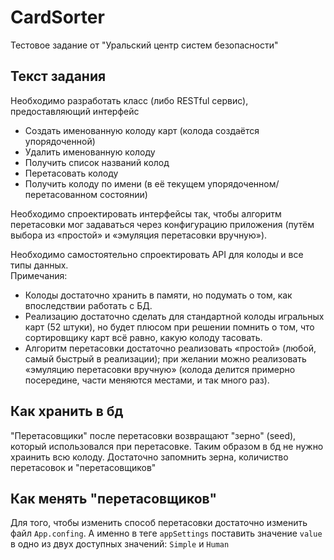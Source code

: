 # CardSorter
Тестовое задание от "Уральский центр систем безопасности"
## Текст задания
Необходимо разработать класс (либо RESTful сервис), предоставляющий интерфейс
+ Создать именованную колоду карт (колода создаётся упорядоченной)
+ Удалить именованную колоду
+ Получить список названий колод
+ Перетасовать колоду
+ Получить колоду по имени (в её текущем упорядоченном/перетасованном состоянии)  

Необходимо спроектировать интерфейсы так, чтобы алгоритм перетасовки мог задаваться через
конфигурацию приложения (путём выбора из «простой» и «эмуляция перетасовки вручную»).  

Необходимо самостоятельно спроектировать API для колоды и все типы данных.  
Примечания:
+ Колоды достаточно хранить в памяти, но подумать о том, как впоследствии работать с БД.
+ Реализацию достаточно сделать для стандартной колоды игральных карт (52 штуки), но
будет плюсом при решении помнить о том, что сортировщику карт всё равно, какую
колоду тасовать.
+ Алгоритм перетасовки достаточно реализовать «простой» (любой, самый быстрый в
реализации); при желании можно реализовать «эмуляцию перетасовки вручную» (колода
делится примерно посередине, части меняются местами, и так много раз).

## Как хранить в бд
"Перетасовщики" после перетасовки возвращают "зерно" (seed), который использовался при перетасовкe. Таким образом в бд не нужно храинить всю колоду.
Достаточно запомнить зерна, количиство перетасовок и "перетасовщиков"

## Как менять "перетасовщиков"
Для того, чтобы изменить способ перетасовки достаточно изменить файл `App.confing`. А именно в теге `appSettings` поставить значение `value` в одно из
двух доступных значений: `Simple` и `Human`
